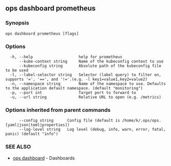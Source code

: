 ## ops dashboard prometheus



### Synopsis



```
ops dashboard prometheus [flags]
```

### Options

```
  -h, --help                    help for prometheus
      --kube-context string     Name of the kubeconfig context to use
      --kubeconfig string       Absolute path of the kubeconfig file to be used
  -l, --label-selector string   Selector (label query) to filter on, supports '=', '==', and '!='.(e.g. -l key1=value1,key2=value2)
  -n, --namespace string        Name of the namespace to use. Defaults to the application default namespace. (default "monitoring")
  -p, --port int                Target port to forward to
  -u, --url string              Relative URL to open (e.g. /metrics)
```

### Options inherited from parent commands

```
      --config string      Config file (default is /home/k/.ops/ops.[yaml|json|toml|properties])
      --log-level string   Log level (debug, info, warn, error, fatal, panic) (default "info")
```

### SEE ALSO

* [ops dashboard](ops_dashboard.md)	 - Dashboards

